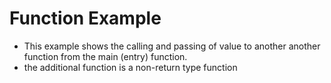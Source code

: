 # Function Example
* This example shows the calling and passing of value to another another function from
the main (entry) function.
* the additional function is a non-return type function
